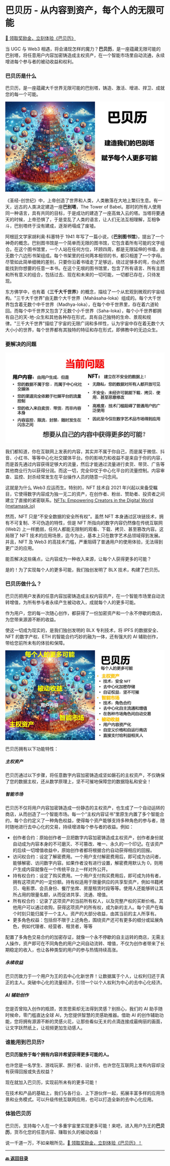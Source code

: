 # 巴贝历 - 从内容到资产，每个人的无限可能

[🎁 领取奖励金，立刻体验《巴贝历》](https://u.babely.cc)

当 UGC 与 Web3 相遇，将会涌现怎样的魔力？**巴贝历**，是一座蕴藏无限可能的巴别塔，将任意用户内容加密铸造成主权资产，在一个智能市场里自动流通，永续增进每个参与者的被动收益和权利。

### 巴贝历是什么

巴贝历，是一座蕴藏大千世界无限可能的巴别塔，铸造、激活、增进、捍卫、成就您的每一个可能。

![Image](./images/pitchdeck/Slide1.jpeg)

《圣经-创世纪》中，上帝创造了世界和人类，人类散落在大地上繁衍生息。有一天，远古的人类决定建造一座**巴别塔**，The Tower of Babel。那时的所有人使用同一种语言，具有共同的目标，于是成功的建造了一座高耸入云的塔。当塔将要通天的时候，上帝恐惧了，于是变乱了人类的语言，让人们无法互相理解，互相争斗，巴别塔终于没有建成，逐渐坍塌成了废墟。

阿根廷文学家胡利奥·科塞特于 1941 年写了一篇小说，《**巴别图书馆**》，提出了一个神奇的概念。巴别图书馆是一个简单而无限的图书馆，它包含着所有可能的文字组合。在这个图书馆里，一个人站在任何方位，环顾四周，都是无限延伸的书墙，由无数个六边形书架组成。每个书架里的任何两本相邻的书，都只相差了一个字母。尽管如此简单细微的差别，只要你沿着书墙走了足够远，绕过足够多的弯，你必然能找到你想要的任意一本书。在这个无垠的图书馆里，包含了所有语言、所有主题和所有意义的组合，包括过去、现在和未来的一切可能，一切都已存在，只待发现。

东方佛学中，也有着《**三千大千世界**》的概念，描绘了一个从宏观到微观的宇宙结构。"三千大千世界"由无数个大千世界（Mahāsaha-loka）组成的。每个大千世界包含着无数个中千世界（Madhya-loka），在每个中千世界里，存在着六道轮回。而每个中千世界又包含了无数个小千世界（Saha-loka），每个小千世界都拥有自己的天-地-众生和其他各种存在形式，具有自己独特的生命、景观和规律。"三千大千世界"描绘了宇宙的无限广阔和多样性，认为宇宙中存在着无数个大大小小的世界，每个世界都有其独特的特征和存在形式，即佛教中的无边众生。

### 要解决的问题

![Image](./images/pitchdeck/Slide2.jpeg)

我们都知道，你在互联网上发表的内容，其实并不属于你自己，而是属于微信、抖音、小红书、等等中心化社交媒体平台。你的影响力和收益不是来自于你的内容，而是首先通过内容获得足够大的流量，然后才能通过流量进行卖货、带货、广告等其他商业行为以获得分润。而这一切，完全仰仗于中心化平台的流量控制。内容审查、监控、封杀经常发生在平台操作人员的随意一闪念间。

这就是为什么 Web3 应运而生。特别的，NFT 技术自 2021 年兴起以来备受瞩目，它使得数字内容成为独一无二的资产，在创作者、粉丝、赞助者、投资者之间建立了直接的紧密联系。[NFTs: Empowering Creators in the Digital World (metamask.io)](https://learn.metamask.io/lessons/nfts-and-creators)

然而，NFT 只是“不安全数据的安全所有权"。虽然 NFT 本身通过区块链技术，拥有不可复制、不可伪造的特性，但是 NFT 所指向的数字内容仍然像在传统互联网 (Web2) 上一样脆弱，任何人都能无限制的观看、下载、拷贝、甚至篡改内容。这局限了 NFT 技术的应用场景，迄今为止，基本上只在数字艺术品领域得到发展。并且，NFT 及 Web3 的高技术门槛，严重阻碍了普通用户的使用体验，无法得到更广泛的应用。

能否解决这些痛点，让内容成为一种收入来源，让每个人获得更多的可能？

是的！为了实现每个人的更多可能，我们独创发明了 BLX 技术，构建了巴贝历。

### 巴贝历做什么？

巴贝历把用户发表的任意内容加密铸造成主权内容资产，在一个智能市场里自动流转增值，为所有参与者永续产生被动收入，成就每个人的更多可能。

作为用户，您的每一次随心创作，都获得了一份加密资产和一个永不停歇的商店，为您带来源源不断的收益。

使这一切成为现实的，是我们独创发明的 BLX 专利技术，将 IPFS 的数据安全、 NFT 的数字产权、ETH 的智能合约巧妙的融为一体，还有强大的 AI 辅助创作，带给您前所未有的体验和保障。

<img src="./images/pitchdeck/Slide3.jpeg" alt="Image">

巴贝历拥有以下功能特性：

##### 主权资产

巴贝历通过以下步骤，将任意数字内容加密铸造成坚如磐石的主权资产，不仅确保了您的数据主权，还从数学原理上，坚不可摧地保障您的数据隐私和安全！

##### 智能市场

巴贝历不仅将用户内容加密铸造成一份静态的主权资产，也生成了一个自动运转的商店，从而创造了一个智能市场。每一个“主权内容证书”里原生内置了多个智能合约，每个合约定义了一种角色权益，使得每个资产能够支持多种角色的参与者，随时随地进行去中心化的交易，持续增进每个参与者的收益。例如：

- 创作者合约：原始创作者一旦把数字内容加密铸造成主权资产，创作者身份就自动成为内容本身的不可磨灭、不可篡改、唯一、永久的一个印记。在该资产的后续一切增值收益中，原始创作者都将根据合约自动获得相应的回报。
- 访问权合约：设定了解密费用。一个用户支付解密费用后，即可成为访问者，能够解密、访问数字内容。如果作者没有进行设置，解密费用默认为 0，则用户生成内容就像在一个传统平台上一样对外公开。
- 持有权合约：设定了购买费用。一个用户支付购买费用后，即可成为持有者，拥有这项资产的一定份额。持有权适用于限量供应的共享型资产，例如书籍拷贝、电影票、会员身份、餐厅坐席、房屋租赁时段等等。使用人还能够转让其所占用的限量名额，从而促进共享、流通、增值。
- 所有权合约：记录了这项资产的当前所有权人，以及完整产权的买断价格。其他用户可以通过收购，获得这项资产的所有权，成为新的主人。每个资产在每个时刻只能归属于一个主人。资产的大部分收益，由其当前的主人所享有。
- 更多角色权益：包括但不限于上述角色，围绕资产还可有更多的细分或延展角色，例如代理者、经营者、租赁者，等等

配置了多角色交易合约的加密存证，就像一个永不停歇的自主运转的商店，无需主人操作，资产即可在不同角色的用户之间自动流转、增值，不仅为创作者带来了长期稳定的收入，也让各种类型的用户的参与热情持续高涨。

##### 永续收益

巴贝历致力于一个用户为王的去中心化新世界！让数据属于个人，让权利归还于真正的主人。突破中心化的流量经济，引领一个以个人权利为中心的去中心化经济。

##### AI 辅助创作

您是否曾陷入创作的瓶颈，苦苦思索却无法得到灵感？别担心，我们的 AI 助手随时候命，零门槛直达全球 AI，为您提供智慧的灵感助推器。借助 AI 的创作辅助功能，您将拥有源源不断的灵感火花，让那些看似无关的点滴连接成最绚丽的画面，让文字跃然纸上，让视频更加生动感人。

### 谁能用到巴贝历?

**巴贝历服务于每个拥有内容并希望获得更多可能的人。**

也许您是一名学生、游戏玩家、旅行者、设计师，也许您在互联网上发布内容却没有获得回报或失去权益？

现在就加入巴贝历，实现前所未有的更多可能！

在技术和产品的基础上，我们与各行业、上下游伙伴一起，拓展丰富多样的应用场景和业务模式。可以升级传统互联网应用，也可以打造全新的去中心化应用。

### 体验巴贝历

巴贝历，支持每个人在一个多重宇宙里实现更多可能！来吧，进入用户为王的**巴贝历**，货币化您的任意内容、赚取长久的被动收益！

说一千道一万，不如亲眼所见。[🎁 领取奖励金，立刻体验《巴贝历》！](https://u.babely.cc)

---

**[🔙️ 返回目录](./home.md)**
